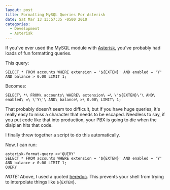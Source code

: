 ```yaml
---
layout: post
title: Formatting MySQL Queries For Asterisk
date: Sat Mar 13 13:57:35 -0500 2010
categories:
  - Development
  - Asterisk
---
```

If you've ever used the MySQL module with [Asterisk](http://asterisk.org),
you've probably had loads of fun formatting queries.

This query:

    SELECT * FROM accounts WHERE extension = '${EXTEN}' AND enabled = 'Y' AND balance > 0.00 LIMIT 1;

Becomes:

    SELECT\ *\ FROM\ accounts\ WHERE\ extension\ =\ \'${EXTEN}\'\ AND\ enabled\ =\ \'Y\'\ AND\ balance\ >\ 0.00\ LIMIT\ 1;

That probably doesn't seem too difficult, but if you have huge queries, it's
really easy to miss a character that needs to be escaped. Needless to say,
if you put code like that into production, your PBX is going to die when
the dialplan hits that code.

I finally threw together a script to do this automatically.

Now, I can run:

    asterisk-format-query <<'QUERY'
    SELECT * FROM accounts WHERE extension = '${EXTEN}' AND enabled = 'Y' AND balance > 0.00 LIMIT 1;
    QUERY

*NOTE:* Above, I used a quoted [heredoc](http://en.wikipedia.org/wiki/Here_document#Unix-Shells).
This prevents your shell from trying to interpolate things like `${EXTEN}`.

<script src="http://gist.github.com/330887.js"> </script>
